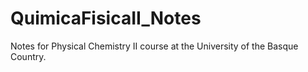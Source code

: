 # QuimicaFisicaII_Notes
Notes for Physical Chemistry II course at the University of the Basque Country.